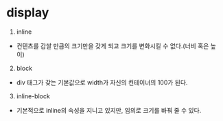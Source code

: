# display

1. inline

-   컨텐츠를 감쌀 만큼의 크기만을 갖게 되고 크기를 변화시킬 수 없다.(너비 혹은 높이)

2. block

-   div 태그가 갖는 기본값으로 width가 자신의 컨테이너의 100가 된다.

3. inline-block

-   기본적으로 inline의 속성을 지니고 있지만, 임의로 크기를 바꿔 줄 수 있다.
